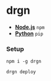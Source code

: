 # drgn

- [**Node.js**]() `npm`
- [**Python**]() `pip`

### Setup

```sh-session
npm i -g drgn
```

```sh-session
drgn deploy
```
